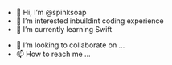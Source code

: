 + 👋 Hi, I’m @spinksoap
+ 👀 I’m interested inbuildint coding experience
+ 🌱 I’m currently learning Swift 
- 💞️ I’m looking to collaborate on ...
- 📫 How to reach me ...

<!---
spinksoap/spinksoap is a ✨ special ✨ repository because its `README.md` (this file) appears on your GitHub profile.
You can click the Preview link to take a look at your changes.
--->
